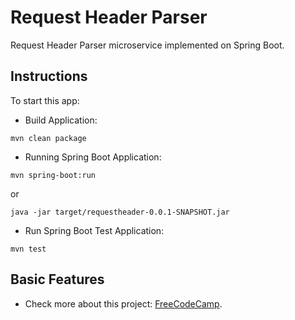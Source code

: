 
# Request Header Parser

Request Header Parser microservice implemented on Spring Boot.

## Instructions

To start this app:

- Build Application:

```
mvn clean package
```

- Running Spring Boot Application:

```
mvn spring-boot:run
```

or

```
java -jar target/requestheader-0.0.1-SNAPSHOT.jar
```

- Run Spring Boot Test Application:

```
mvn test
```

## Basic Features

- Check more about this project: [FreeCodeCamp](https://www.freecodecamp.org/learn/back-end-development-and-apis/back-end-development-and-apis-projects/request-header-parser-microservice).
